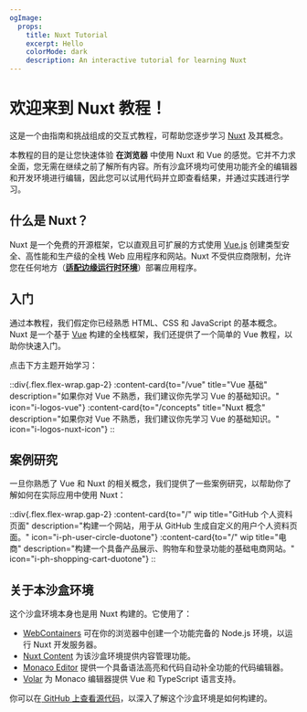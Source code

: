 ```yaml
---
ogImage:
  props:
    title: Nuxt Tutorial
    excerpt: Hello
    colorMode: dark
    description: An interactive tutorial for learning Nuxt
---
```


# 欢迎来到 Nuxt 教程！

这是一个由指南和挑战组成的交互式教程，可帮助您逐步学习 [Nuxt](https://nuxt.com/) 及其概念。

本教程的目的是让您快速体验 **在浏览器** 中使用 Nuxt 和 Vue 的感觉。它并不力求全面，您无需在继续之前了解所有内容。所有沙盒环境均可使用功能齐全的编辑器和开发环境进行编辑，因此您可以试用代码并立即查看结果，并通过实践进行学习。

## 什么是 Nuxt？

Nuxt 是一个免费的开源框架，它以直观且可扩展的方式使用 [Vue.js](https://vuejs.org) 创建类型安全、高性能和生产级的全栈 Web 应用程序和网站。Nuxt 不受供应商限制，允许您在任何地方（[**适配边缘运行时环境**](https://nuxt.com/blog/nuxt-on-the-edge)）部署应用程序。

## 入门

通过本教程，我们假定你已经熟悉 HTML、CSS 和 JavaScript 的基本概念。Nuxt 是一个基于 [Vue](https://vuejs.org) 构建的全栈框架，我们还提供了一个简单的 Vue 教程，以助你快速入门。

点击下方主题开始学习：

::div{.flex.flex-wrap.gap-2}
:content-card{to="/vue" title="Vue 基础" description="如果你对 Vue 不熟悉，我们建议你先学习 Vue 的基础知识。" icon="i-logos-vue"}
:content-card{to="/concepts" title="Nuxt 概念" description="如果你对 Vue 不熟悉，我们建议你先学习 Vue 的基础知识。" icon="i-logos-nuxt-icon"}
::

## 案例研究

一旦你熟悉了 Vue 和 Nuxt 的相关概念，我们提供了一些案例研究，以帮助你了解如何在实际应用中使用 Nuxt：

::div{.flex.flex-wrap.gap-2}
:content-card{to="/" wip title="GitHub 个人资料页面" description="构建一个网站，用于从 GitHub 生成自定义的用户个人资料页面。" icon="i-ph-user-circle-duotone"}
:content-card{to="/" wip title="电商" description="构建一个具备产品展示、购物车和登录功能的基础电商网站。" icon="i-ph-shopping-cart-duotone"}
::

## 关于本沙盒环境

这个沙盒环境本身也是用 Nuxt 构建的。它使用了：

- [WebContainers](https://webcontainers.io/) 可在你的浏览器中创建一个功能完备的 Node.js 环境，以运行 Nuxt 开发服务器。
- [Nuxt Content](https://content.nuxt.com/) 为该沙盒环境提供内容管理功能。
- [Monaco Editor](https://microsoft.github.io/monaco-editor/) 提供一个具备语法高亮和代码自动补全功能的代码编辑器。
- [Volar](https://github.com/volarjs/volar.js) 为 Monaco 编辑器提供 Vue 和 TypeScript 语言支持。

你可以在[ GitHub 上查看源代码](https://github.com/nuxt/learn.nuxt.com)，以深入了解这个沙盒环境是如何构建的。
